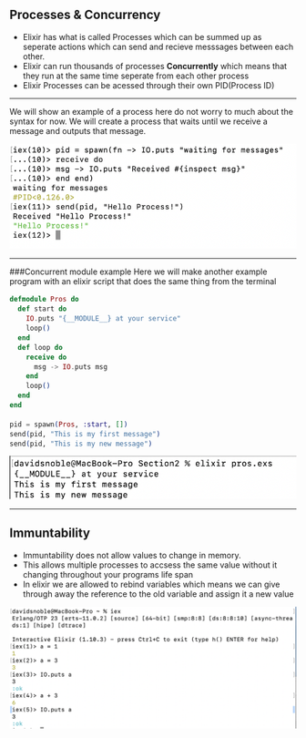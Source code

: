 ## Processes & Concurrency 
- Elixir has what is called Processes which can be summed up as seperate actions which can send and recieve messsages between each other.
- Elixir can run thousands of processes **Concurrently** which means that they run at the same time seperate from each other process
- Elixir Processes can be acessed through their own PID(Process ID)

---
We will show an example of a process here do not worry to much about the syntax for now. We will create a process that waits until we receive a message and outputs that message.

![inline](../images/concurrent.png)

---

###Concurrent module example
Here we will make another example program with an elixir script that does the same thing from the terminal

```elixir
defmodule Pros do
  def start do
    IO.puts "{__MODULE__} at your service"
    loop()
  end
  def loop do
    receive do
      msg -> IO.puts msg
    end
    loop()
  end
end

pid = spawn(Pros, :start, [])
send(pid, "This is my first message")
send(pid, "This is my new message")
```

![inline left 80%](../images/elixir_pros_terminal.png)

---

## Immuntability
- Immuntability does not allow values to change in memory.
- This allows multiple processes to accsess the same value without it changing throughout your programs life span
- In elixir we are allowed to rebind variables which means we can give through away the reference to the old variable and assign it a new value 

![inline 100%](../images/immuntableiex.png)
